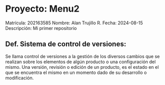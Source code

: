 # Proyecto: Menu2
Matrícula: 202163585
Nombre: Alan Trujillo R.
Fecha: 2024-08-15
Descripción: Mi primer repositorio

## Def. Sistema de control de versiones:
Se llama control de versiones a la gestión de los diversos cambios que se realizan sobre los elementos de algún producto o una configuración del mismo. Una versión, revisión o edición de un producto, es el estado en el que se encuentra el mismo en un momento dado de su desarrollo o modificación.
